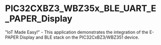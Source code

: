 # PIC32CXBZ3_WBZ35x_BLE_UART_E_PAPER_Display
"IoT Made Easy!" - This application demonstrates the integration of the E-PAPER Display and BLE stack on the PIC32CxBZ3/WBZ351 device.

